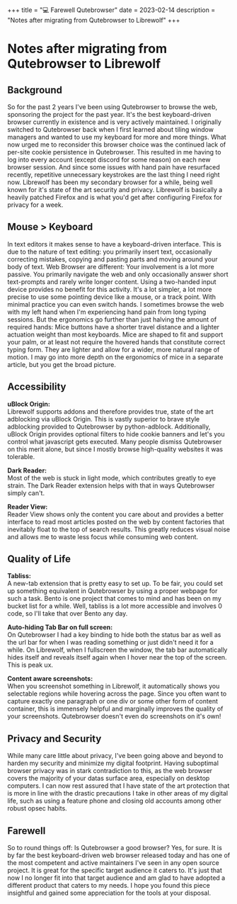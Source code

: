 +++
title = "💻 Farewell Qutebrowser"
date = 2023-02-14
description = "Notes after migrating from Qutebrowser to Librewolf"
+++

# Notes after migrating from Qutebrowser to Librewolf

## Background

So for the past 2 years I've been using Qutebrowser to browse the web, sponsoring the project for the past year.
It's the best keyboard-driven browser currently in existence and is very actively maintained.
I originally switched to Qutebrowser back when I first learned about tiling window managers and wanted to use my keyboard for more and more things.
What now urged me to reconsider this browser choice was the continued lack of per-site cookie persistence in Qutebrowser.
This resulted in me having to log into every account (except discord for some reason) on each new browser session.
And since some issues with hand pain have resurfaced recently, repetitive unnecessary keystrokes are the last thing I need right now.
Librewolf has been my secondary browser for a while, being well known for it's state of the art security and privacy.
Librewolf is basically a heavily patched Firefox and is what you'd get after configuring Firefox for privacy for a week.

## Mouse > Keyboard

In text editors it makes sense to have a keyboard-driven interface.
This is due to the nature of text editing: you primarily insert text, occasionally correcting mistakes, copying and pasting parts and moving around your body of text.
Web Browser are different: Your involvement is a lot more passive. You primarily navigate the web and only occasionally answer short text-prompts and rarely write longer content.
Using a two-handed input device provides no benefit for this activity.
It's a lot simpler, a lot more precise to use some pointing device like a mouse, or a track point.
With minimal practice you can even switch hands.
I sometimes browse the web with my left hand when I'm experiencing hand pain from long typing sessions.
But the ergonomics go further than just halving the amount of required hands:
Mice buttons have a shorter travel distance and a lighter actuation weight than most keyboards.
Mice are shaped to fit and support your palm, or at least not require the hovered hands that constitute correct typing form.
They are lighter and allow for a wider, more natural range of motion.
I may go into more depth on the ergonomics of mice in a separate article, but you get the broad picture.

## Accessibility

**uBlock Origin:** \
Librewolf supports addons and therefore provides true, state of the art adblocking via uBlock Origin.
This is vastly superior to brave style adblocking provided to Qutebrowser by python-adblock.
Additionally, uBlock Origin provides optional filters to hide cookie banners and let's you control what javascript gets executed.
Many people dismiss Qutebrowser on this merit alone, but since I mostly browse high-quality websites it was tolerable.

**Dark Reader:** \
Most of the web is stuck in light mode, which contributes greatly to eye strain.
The Dark Reader extension helps with that in ways Qutebrowser simply can't.

**Reader View:** \
Reader View shows only the content you care about and provides a better interface to read most articles posted on the web by content factories that inevitably float to the top of search results.
This greatly reduces visual noise and allows me to waste less focus while consuming web content.

## Quality of Life

**Tabliss:** \
A new-tab extension that is pretty easy to set up.
To be fair, you could set up something equivalent in Qutebrowser by using a proper webpage for such a task.
Bento is one project that comes to mind and has been on my bucket list for a while.
Well, tabliss is a lot more accessible and involves 0 code, so I'll take that over Bento any day.

**Auto-hiding Tab Bar on full screen:** \
On Qutebrowser I had a key binding to hide both the status bar as well as the url bar for when I was reading something or just didn't need it for a while.
On Librewolf, when I fullscreen the window, the tab bar automatically hides itself and reveals itself again when I hover near the top of the screen.
This is peak ux.

**Content aware screenshots:** \
When you screenshot something in Librewolf, it automatically shows you selectable regions while hovering across the page.
Since you often want to capture exactly one paragraph or one div or some other form of content container, this is immensely helpful and marginally improves the quality of your screenshots.
Qutebrowser doesn't even do screenshots on it's own!

## Privacy and Security

While many care little about privacy, I've been going above and beyond to harden my security and minimize my digital footprint.
Having suboptimal browser privacy was in stark contradiction to this, as the web browser covers the majority of your datas surface area, especially on desktop computers.
I can now rest assured that I have state of the art protection that is more in line with the drastic precautions I take in other areas of my digital life, such as using a feature phone and closing old accounts among other robust opsec habits.

## Farewell

So to round things off: Is Qutebrowser a good browser? Yes, for sure.
It is by far the best keyboard-driven web browser released today and has one of the most competent and active maintainers I've seen in any open source project.
It is great for the specific target audience it caters to.
It's just that now I no longer fit into that target audience and am glad to have adopted a different product that caters to my needs.
I hope you found this piece insightful and gained some appreciation for the tools at your disposal.
